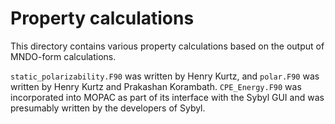# Property calculations

This directory contains various property calculations based on the output of MNDO-form calculations.

`static_polarizability.F90` was written by Henry Kurtz, and `polar.F90` was written by Henry Kurtz and
Prakashan Korambath. `CPE_Energy.F90` was incorporated into MOPAC as part of its interface with the
Sybyl GUI and was presumably written by the developers of Sybyl.
